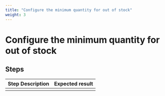 ```yaml
---
title: "Configure the minimum quantity for out of stock"
weight: 3
---
```


# Configure the minimum quantity for out of stock
## Steps
| Step Description | Expected result |
| ----- | ----- |
|  |  |
